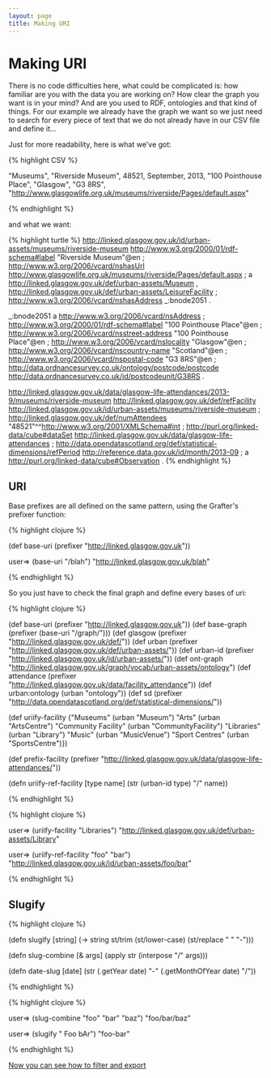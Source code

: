 ```yaml
---
layout: page
title: Making URI
---
```


# Making URI

There is no code difficulties here, what could be complicated is: how familiar are you with the data you are working on? How clear the graph you want is in your mind? And are you used to RDF, ontologies and that kind of things.
For our example we already have the graph we want so we just need to search for every piece of text that we do not already have in our CSV file and define it...

Just for more readability, here is what we've got:

{% highlight CSV %}

"Museums", "Riverside Museum", 48521, September, 2013, "100 Pointhouse Place", "Glasgow", "G3 8RS", "http://www.glasgowlife.org.uk/museums/riverside/Pages/default.aspx"

{% endhighlight %}

and what we want:

{% highlight turtle %}
<http://linked.glasgow.gov.uk/id/urban-assets/museums/riverside-museum> <http://www.w3.org/2000/01/rdf-schema#label> "Riverside Museum"@en ;
	<http://www.w3.org/2006/vcard/nshasUrl> <http://www.glasgowlife.org.uk/museums/riverside/Pages/default.aspx> ;
	a <http://linked.glasgow.gov.uk/def/urban-assets/Museum> , <http://linked.glasgow.gov.uk/def/urban-assets/LeisureFacility> ;
	<http://www.w3.org/2006/vcard/nshasAddress> _:bnode2051 .

_:bnode2051 a <http://www.w3.org/2006/vcard/nsAddress> ;
	<http://www.w3.org/2000/01/rdf-schema#label> "100 Pointhouse Place"@en ;
	<http://www.w3.org/2006/vcard/nsstreet-address> "100 Pointhouse Place"@en ;
	<http://www.w3.org/2006/vcard/nslocality> "Glasgow"@en ;
	<http://www.w3.org/2006/vcard/nscountry-name> "Scotland"@en ;
	<http://www.w3.org/2006/vcard/nspostal-code> "G3 8RS"@en ;
	<http://data.ordnancesurvey.co.uk/ontology/postcode/postcode> <http://data.ordnancesurvey.co.uk/id/postcodeunit/G38RS> .

<http://linked.glasgow.gov.uk/data/glasgow-life-attendances/2013-9/museums/riverside-museum> <http://linked.glasgow.gov.uk/def/refFacility> <http://linked.glasgow.gov.uk/id/urban-assets/museums/riverside-museum> ;
	<http://linked.glasgow.gov.uk/def/numAttendees> "48521"^^<http://www.w3.org/2001/XMLSchema#int> ;
	<http://purl.org/linked-data/cube#dataSet> <http://linked.glasgow.gov.uk/data/glasgow-life-attendances> ;
	<http://data.opendatascotland.org/def/statistical-dimensions/refPeriod> <http://reference.data.gov.uk/id/month/2013-09> ;
	a <http://purl.org/linked-data/cube#Observation> .
{% endhighlight %}


## URI
Base prefixes are all defined on the same pattern, using the Grafter's prefixer function:

{% highlight clojure %}

(def base-uri (prefixer "http://linked.glasgow.gov.uk"))

user=> (base-uri "/blah")
"http://linked.glasgow.gov.uk/blah"

{% endhighlight %}

So you just have to check the final graph and define every bases of uri:

{% highlight clojure %}

(def base-uri (prefixer "http://linked.glasgow.gov.uk"))
(def base-graph (prefixer (base-uri "/graph/")))
(def glasgow (prefixer "http://linked.glasgow.gov.uk/def/"))
(def urban (prefixer "http://linked.glasgow.gov.uk/def/urban-assets/"))
(def urban-id (prefixer "http://linked.glasgow.gov.uk/id/urban-assets/"))
(def ont-graph "http://linked.glasgow.gov.uk/graph/vocab/urban-assets/ontology")
(def attendance (prefixer "http://linked.glasgow.gov.uk/data/facility_attendance"))
(def urban:ontology (urban "ontology"))
(def sd (prefixer "http://data.opendatascotland.org/def/statistical-dimensions/"))

(def uriify-facility {"Museums" (urban "Museum")
                      "Arts" (urban "ArtsCentre")
                      "Community Facility" (urban "CommunityFacility")
                      "Libraries" (urban "Library")
                      "Music" (urban "MusicVenue")
                      "Sport Centres" (urban "SportsCentre")})

(def prefix-facility (prefixer "http://linked.glasgow.gov.uk/data/glasgow-life-attendances/"))

(defn uriify-ref-facility [type name]
  (str (urban-id type) "/" name))

{% endhighlight %}

{% highlight clojure %}

user=> (uriify-facility "Libraries")
"http://linked.glasgow.gov.uk/def/urban-assets/Library"

user=> (uriify-ref-facility "foo" "bar")
"http://linked.glasgow.gov.uk/id/urban-assets/foo/bar"

{% endhighlight %}


## Slugify

{% highlight clojure %}

(defn slugify [string]
  (-> string
      st/trim
      (st/lower-case)
      (st/replace " " "-")))

(defn slug-combine [& args]
  (apply str (interpose "/" args)))

(defn date-slug [date]
  (str (.getYear date) "-" (.getMonthOfYear date) "/"))

{% endhighlight %}


{% highlight clojure %}

user=> (slug-combine "foo" "bar" "baz")
"foo/bar/baz"

user=> (slugify " Foo bAr")
"foo-bar"

{% endhighlight %}

[Now you can see how to filter and export](941_filter_import.html)
